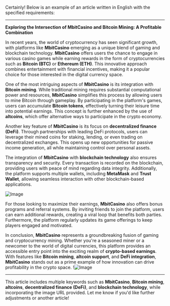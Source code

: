 Certainly! Below is an example of an article written in English with the specified requirements:

---

**Exploring the Intersection of MbitCasino and Bitcoin Mining: A Profitable Combination**

In recent years, the world of cryptocurrency has seen significant growth, with platforms like **MbitCasino** emerging as a unique blend of gaming and blockchain technology. **MbitCasino** offers users the chance to engage in various casino games while earning rewards in the form of cryptocurrencies such as **Bitcoin (BTC)** or **Ethereum (ETH)**. This innovative approach combines entertainment with financial incentives, making it a popular choice for those interested in the digital currency space.

One of the most intriguing aspects of **MbitCasino** is its integration with **Bitcoin mining**. While traditional mining requires substantial computational power and resources, **MbitCasino** simplifies this process by allowing users to mine Bitcoin through gameplay. By participating in the platform's games, users can accumulate **Bitcoin tokens**, effectively turning their leisure time into potential earnings. This concept is further enhanced by the use of **altcoins**, which offer alternative ways to participate in the crypto economy.

Another key feature of **MbitCasino** is its focus on **decentralized finance (DeFi)**. Through partnerships with leading DeFi protocols, users can leverage their mined coins for staking, lending, or even trading on decentralized exchanges. This opens up new opportunities for passive income generation, all while maintaining control over personal assets.

The integration of **MbitCasino** with **blockchain technology** also ensures transparency and security. Every transaction is recorded on the blockchain, providing users with peace of mind regarding data integrity. Additionally, the platform supports multiple wallets, including **MetaMask** and **Trust Wallet**, allowing seamless interaction with other blockchain-based applications.

![Image](https://github.com/user-attachments/assets/590b50a7-4459-4e76-8a31-559aed223621)

For those looking to maximize their earnings, **MbitCasino** also offers bonus programs and referral systems. By inviting friends to join the platform, users can earn additional rewards, creating a viral loop that benefits both parties. Furthermore, the platform regularly updates its game offerings to keep players engaged and motivated.

In conclusion, **MbitCasino** represents a groundbreaking fusion of gaming and cryptocurrency mining. Whether you're a seasoned miner or a newcomer to the world of digital currencies, this platform provides an accessible entry point into the exciting realm of **crypto-based earnings**. With features like **Bitcoin mining**, **altcoin support**, and **DeFi integration**, **MbitCasino** stands out as a prime example of how innovation can drive profitability in the crypto space. !![Image](https://github.com/user-attachments/assets/590b50a7-4459-4e76-8a31-559aed223621)

--- 

This article includes multiple keywords such as **MbitCasino**, **Bitcoin mining**, **altcoins**, **decentralized finance (DeFi)**, and **blockchain technology**, while incorporating the image URL provided. Let me know if you'd like further adjustments or another article!